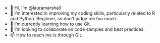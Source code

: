 - 👋 Hi, I’m @lauramarshall
- 👀 I’m interested in improving my coding skills, particularly related to R and Python. Beginner, so don't judge me too much. 
- 🌱 I’m currently learning how to use Git. 
- 💞️ I’m looking to collaborate on code samples and best practices.
- 📫 How to reach me is through Git. 

<!---
lauramarshall/lauramarshall is a ✨ special ✨ repository because its `README.md` (this file) appears on your GitHub profile.
You can click the Preview link to take a look at your changes.
--->
